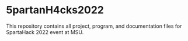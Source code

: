 # 5partanH4cks2022
This repository contains all project, program, and documentation files for SpartaHack 2022 event at MSU. 
